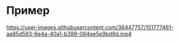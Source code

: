 # Пример

https://user-images.githubusercontent.com/36447757/151777461-aa85d593-8e4a-40a1-b399-064ee5e9bd8d.mp4

